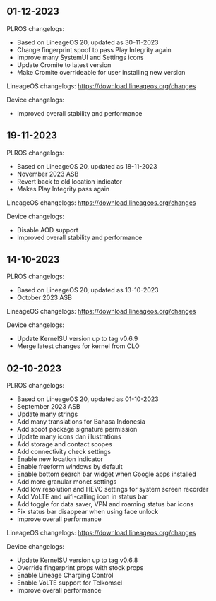 ## 01-12-2023

PLROS changelogs:
- Based on LineageOS 20, updated as 30-11-2023
- Change fingerprint spoof to pass Play Integrity again
- Improve many SystemUI and Settings icons
- Update Cromite to latest version
- Make Cromite overrideable for user installing new version

LineageOS changelogs:
https://download.lineageos.org/changes

Device changelogs:
- Improved overall stability and performance

## 19-11-2023

PLROS changelogs:
- Based on LineageOS 20, updated as 18-11-2023
- November 2023 ASB
- Revert back to old location indicator
- Makes Play Integrity pass again

LineageOS changelogs:
https://download.lineageos.org/changes

Device changelogs:
- Disable AOD support
- Improved overall stability and performance

## 14-10-2023

PLROS changelogs:
- Based on LineageOS 20, updated as 13-10-2023
- October 2023 ASB

LineageOS changelogs:
https://download.lineageos.org/changes

Device changelogs:
- Update KernelSU version up to tag v0.6.9
- Merge latest changes for kernel from CLO

## 02-10-2023

PLROS changelogs:
- Based on LineageOS 20, updated as 01-10-2023
- September 2023 ASB
- Update many strings
- Add many translations for Bahasa Indonesia
- Add spoof package signature permission
- Update many icons dan illustrations
- Add storage and contact scopes
- Add connectivity check settings
- Enable new location indicator
- Enable freeform windows by default
- Enable bottom search bar widget when Google apps installed
- Add more granular monet settings
- Add low resolution and HEVC settings for system screen recorder
- Add VoLTE and wifi-calling icon in status bar
- Add toggle for data saver, VPN and roaming status bar icons
- Fix status bar disappear when using face unlock
- Improve overall performance

LineageOS changelogs:
https://download.lineageos.org/changes

Device changelogs:
- Update KernelSU version up to tag v0.6.8
- Override fingerprint props with stock props
- Enable Lineage Charging Control
- Enable VoLTE support for Telkomsel
- Improve overall performance
